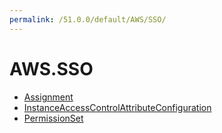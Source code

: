 ```yaml
---
permalink: /51.0.0/default/AWS/SSO/
---
```


# AWS.SSO



* [Assignment](Assignment.md)
* [InstanceAccessControlAttributeConfiguration](InstanceAccessControlAttributeConfiguration.md)
* [PermissionSet](PermissionSet.md)